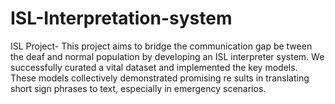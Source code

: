 # ISL-Interpretation-system
ISL Project- This project aims to bridge the communication gap be
tween the deaf and normal population by developing
 an ISL interpreter system. We successfully curated
 a vital dataset and implemented the key models.
 These models collectively demonstrated promising re
sults in translating short sign phrases to text, especially
 in emergency scenarios.

